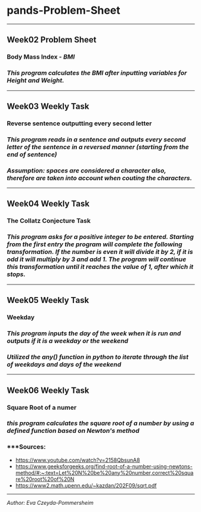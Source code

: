 # pands-Problem-Sheet
---
## Week02 Problem Sheet

### **Body Mass Index** - *BMI*
### ***This program calculates the BMI after inputting variables for Height and Weight.***
---
## Week03 Weekly Task

### **Reverse sentence outputting every second letter**
### ***This program reads in a sentence and outputs every second letter of the sentence in a reversed manner (starting from the end of sentence)***
### ***Assumption: spaces are considered a character also, therefore are taken into account when couting the characters.***
---
## Week04 Weekly Task

### **The Collatz Conjecture Task**
### ***This program asks for a positive integer to be entered. Starting from the first entry the program will complete the following transformation. If the number is even it will divide it by 2, if it is odd it will multiply by 3 and add 1. The program will continue this transformation until it reaches the value of 1, after which it stops.***
---
## Week05 Weekly Task

### **Weekday**
### ***This program inputs the day of the week when it is run and outputs if it is a weekday or the weekend***
### ***Utilized the any() function in python to iterate through the list of weekdays and days of the weekend***
---
## Week06 Weekly Task
### **Square Root of a numer**
### ***this program calculates the square root of a number by using a defined function based on Newton's method***
### ***Sources:  
- https://www.youtube.com/watch?v=2158QbsunA8   
- https://www.geeksforgeeks.org/find-root-of-a-number-using-newtons-method/#:~:text=Let%20N%20be%20any%20number,correct%20square%20root%20of%20N   
- https://www2.math.upenn.edu/~kazdan/202F09/sqrt.pdf
---
*Author: Eva Czeyda-Pommersheim*